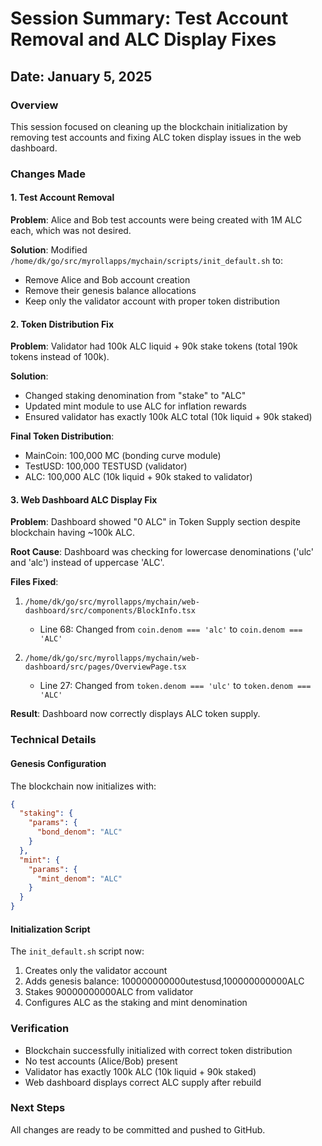 # Session Summary: Test Account Removal and ALC Display Fixes

## Date: January 5, 2025

### Overview
This session focused on cleaning up the blockchain initialization by removing test accounts and fixing ALC token display issues in the web dashboard.

### Changes Made

#### 1. Test Account Removal
**Problem**: Alice and Bob test accounts were being created with 1M ALC each, which was not desired.

**Solution**: Modified `/home/dk/go/src/myrollapps/mychain/scripts/init_default.sh` to:
- Remove Alice and Bob account creation
- Remove their genesis balance allocations
- Keep only the validator account with proper token distribution

#### 2. Token Distribution Fix
**Problem**: Validator had 100k ALC liquid + 90k stake tokens (total 190k tokens instead of 100k).

**Solution**: 
- Changed staking denomination from "stake" to "ALC" 
- Updated mint module to use ALC for inflation rewards
- Ensured validator has exactly 100k ALC total (10k liquid + 90k staked)

**Final Token Distribution**:
- MainCoin: 100,000 MC (bonding curve module)
- TestUSD: 100,000 TESTUSD (validator)
- ALC: 100,000 ALC (10k liquid + 90k staked to validator)

#### 3. Web Dashboard ALC Display Fix
**Problem**: Dashboard showed "0 ALC" in Token Supply section despite blockchain having ~100k ALC.

**Root Cause**: Dashboard was checking for lowercase denominations ('ulc' and 'alc') instead of uppercase 'ALC'.

**Files Fixed**:
1. `/home/dk/go/src/myrollapps/mychain/web-dashboard/src/components/BlockInfo.tsx`
   - Line 68: Changed from `coin.denom === 'alc'` to `coin.denom === 'ALC'`

2. `/home/dk/go/src/myrollapps/mychain/web-dashboard/src/pages/OverviewPage.tsx`
   - Line 27: Changed from `token.denom === 'ulc'` to `token.denom === 'ALC'`

**Result**: Dashboard now correctly displays ALC token supply.

### Technical Details

#### Genesis Configuration
The blockchain now initializes with:
```json
{
  "staking": {
    "params": {
      "bond_denom": "ALC"
    }
  },
  "mint": {
    "params": {
      "mint_denom": "ALC"
    }
  }
}
```

#### Initialization Script
The `init_default.sh` script now:
1. Creates only the validator account
2. Adds genesis balance: 100000000000utestusd,100000000000ALC
3. Stakes 90000000000ALC from validator
4. Configures ALC as the staking and mint denomination

### Verification
- Blockchain successfully initialized with correct token distribution
- No test accounts (Alice/Bob) present
- Validator has exactly 100k ALC (10k liquid + 90k staked)
- Web dashboard displays correct ALC supply after rebuild

### Next Steps
All changes are ready to be committed and pushed to GitHub.